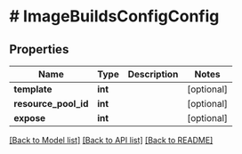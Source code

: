 # # ImageBuildsConfigConfig

## Properties

Name | Type | Description | Notes
------------ | ------------- | ------------- | -------------
**template** | **int** |  | [optional]
**resource_pool_id** | **int** |  | [optional]
**expose** | **int** |  | [optional]

[[Back to Model list]](../../README.md#models) [[Back to API list]](../../README.md#endpoints) [[Back to README]](../../README.md)
